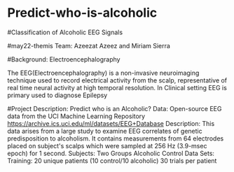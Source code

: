 # Predict-who-is-alcoholic

#Classification of Alcoholic EEG Signals

#may22-themis Team: Azeezat Azeez and Miriam Sierra

#Background: Electroencephalography

The EEG(Electroencephalography) is a non-invasive neuroimaging technique used  to record electrical activity from the scalp, representative of real time neural activity at high temporal resolution.
In Clinical setting EEG is primary used to diagnose Epilepsy

#Project Description: Predict who is an Alcoholic?
	Data: Open-source EEG data from the UCI Machine Learning Repository 
		https://archive.ics.uci.edu/ml/datasets/EEG+Database
	Description: This data arises from a large study to examine EEG correlates of genetic predisposition to alcoholism.
		It contains measurements from 64 electrodes placed on subject's scalps which were sampled at 256 Hz (3.9-msec epoch) for 1 second.
	Subjects: Two Groups
		Alcoholic 
		Control 
	Data Sets: 
		Training:  20 unique patients (10 control/10 alcoholic) 30 trials per patient







